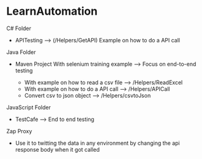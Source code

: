 # LearnAutomation

C# Folder
- APITesting --> (/Helpers/GetAPI)
  Example on how to do a API call

Java Folder
- Maven Project 
  With selenium training example --> Focus on end-to-end testing
  
  - With example on how to read a csv file --> /Helpers/ReadExcel
  - With example on how to do a API call  --> /Helpers/APICall
  - Convert csv to json object --> /Helpers/csvtoJson

JavaScript Folder
- TestCafe --> End to end testing 

Zap Proxy
 - Use it to twitting the data in any environment by changing the api response body when it got called
